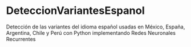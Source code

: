 # DeteccionVariantesEspanol
Detección de las variantes del idioma español usadas en México, España, Argentina, Chile y Perú con Python implementando Redes Neuronales Recurrentes
